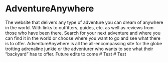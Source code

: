 ﻿# AdventureAnywhere
The website that delivers any type of adventure you can dream of anywhere in the world. With links to outfitters, guides, etc. as well as reviews from those who have been there. Search for your next adventure and where you can find it in the world or choose where you want to go and see what there is to offer.  AdventureAnywhere is all the all-encompassing site for the globe trotting adrenaline junkie or the adventurer who wants to see what their “backyard” has to offer.
Future edits to come
#   T e s t  
 #   T e s t  
 